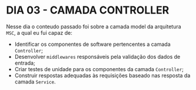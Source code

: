 # DIA 03 - CAMADA CONTROLLER

Nesse dia o conteudo passado foi sobre a camada model da arquitetura `MSC`, a qual eu fui capaz de:

- Identificar os componentes de software pertencentes a camada `Controller`;
- Desenvolver `middlewares` responsáveis pela validação dos dados de entrada;
- Criar testes de unidade para os componentes da camada `Controller`;
- Construir respostas adequadas às requisições baseado nas resposta da camada `Service`.